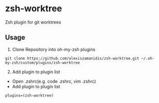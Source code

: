 # zsh-worktree

Zsh plugin for git worktrees

## Usage

1. Clone Repository into oh-my-zsh plugins

```
git clone https://github.com/alexiszamanidis/zsh-worktree.git ~/.oh-my-zsh/custom/plugins/zsh-worktree
```

2.  Add plugin to plugin list

-   Open .zshrc(e.g. code .zshrc, vim .zshrc)
-   Add plugin to plugin list

```
plugins=(zsh-worktree)
```
